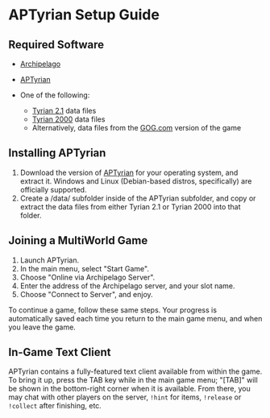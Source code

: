 # APTyrian Setup Guide

## Required Software

- [Archipelago](https://github.com/ArchipelagoMW/Archipelago/releases)

- [APTyrian](https://github.com/KScl/TyrianArchipelago/releases)

- One of the following:
  - [Tyrian 2.1](https://www.camanis.net/tyrian/tyrian21.zip) data files
  - [Tyrian 2000](https://www.camanis.net/tyrian/tyrian2000.zip) data files
  - Alternatively, data files from the [GOG.com](https://www.gog.com/en/game/tyrian_2000) version of the game

## Installing APTyrian

1. Download the version of [APTyrian](https://github.com/KScl/TyrianArchipelago/releases) for your operating system,
   and extract it. Windows and Linux (Debian-based distros, specifically) are officially supported.
2. Create a /data/ subfolder inside of the APTyrian subfolder, and copy or extract the data files from either Tyrian
   2.1 or Tyrian 2000 into that folder.

## Joining a MultiWorld Game

1. Launch APTyrian.
2. In the main menu, select "Start Game".
3. Choose "Online via Archipelago Server".
4. Enter the address of the Archipelago server, and your slot name.
5. Choose "Connect to Server", and enjoy.

To continue a game, follow these same steps. Your progress is automatically saved each time you return to the main
game menu, and when you leave the game.

## In-Game Text Client

APTyrian contains a fully-featured text client available from within the game. To bring it up, press the TAB key while
in the main game menu; "[TAB]" will be shown in the bottom-right corner when it is available. From there, you may chat
with other players on the server, `!hint` for items, `!release` or `!collect` after finishing, etc.

